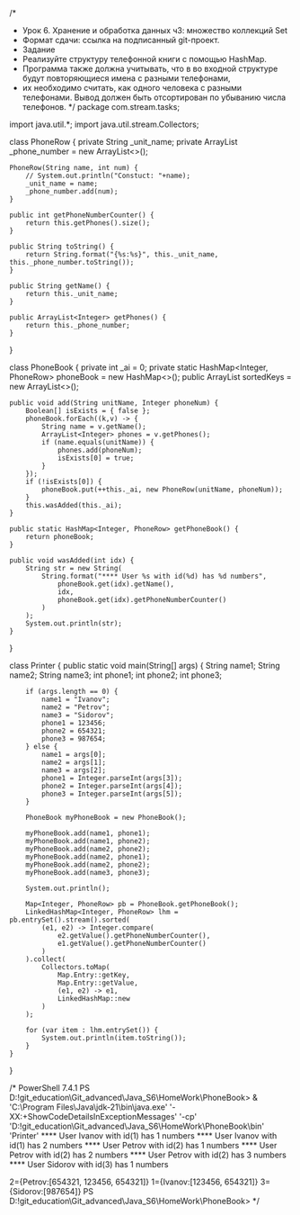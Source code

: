 
/*
 * Урок 6. Хранение и обработка данных ч3: множество коллекций Set
 *  Формат сдачи: ссылка на подписанный git-проект.
 * Задание
 *  Реализуйте структуру телефонной книги с помощью HashMap.
 *  Программа также должна учитывать, что в во входной структуре будут повторяющиеся имена с разными телефонами, 
 *  их необходимо считать, как одного человека с разными телефонами. Вывод должен быть отсортирован по убыванию числа телефонов.
 */
package com.stream.tasks;

import java.util.*;
import java.util.stream.Collectors;

class PhoneRow {
    private String _unit_name;
    private ArrayList<Integer> _phone_number = new ArrayList<>();

    PhoneRow(String name, int num) {
        // System.out.println("Constuct: "+name);
        _unit_name = name;
        _phone_number.add(num);
    }

    public int getPhoneNumberCounter() {
        return this.getPhones().size();
    }

    public String toString() {
        return String.format("{%s:%s}", this._unit_name, this._phone_number.toString());
    }

    public String getName() {
        return this._unit_name;
    }

    public ArrayList<Integer> getPhones() {
        return this._phone_number;
    }
}


class PhoneBook {
    private int _ai = 0;
    private static HashMap<Integer, PhoneRow> phoneBook = new HashMap<>();
    public ArrayList<Integer> sortedKeys = new ArrayList<>();

    public void add(String unitName, Integer phoneNum) {
        Boolean[] isExists = { false };
        phoneBook.forEach((k,v) -> {
            String name = v.getName();
            ArrayList<Integer> phones = v.getPhones();
            if (name.equals(unitName)) {
                phones.add(phoneNum);
                isExists[0] = true;
            }
        });
        if (!isExists[0]) {
            phoneBook.put(++this._ai, new PhoneRow(unitName, phoneNum));
        }
        this.wasAdded(this._ai);
    }

    public static HashMap<Integer, PhoneRow> getPhoneBook() {
        return phoneBook;
    }

    public void wasAdded(int idx) {
        String str = new String(
            String.format("**** User %s with id(%d) has %d numbers", 
                phoneBook.get(idx).getName(), 
                idx, 
                phoneBook.get(idx).getPhoneNumberCounter()
            )
        );
        System.out.println(str);
    }
}

class Printer {
    public static void main(String[] args) {
        String name1;
        String name2;
		String name3;
        int phone1;
        int phone2;
		int phone3;

        if (args.length == 0) {
            name1 = "Ivanov";
            name2 = "Petrov";
			name3 = "Sidorov";
            phone1 = 123456;
            phone2 = 654321;
			phone3 = 987654;
        } else {
            name1 = args[0];
            name2 = args[1];
			name3 = args[2];
            phone1 = Integer.parseInt(args[3]);
            phone2 = Integer.parseInt(args[4]);
			phone3 = Integer.parseInt(args[5]);
        }
        
        PhoneBook myPhoneBook = new PhoneBook();
        
        myPhoneBook.add(name1, phone1);
        myPhoneBook.add(name1, phone2);
        myPhoneBook.add(name2, phone2);
        myPhoneBook.add(name2, phone1);
        myPhoneBook.add(name2, phone2);
		myPhoneBook.add(name3, phone3);
        
        System.out.println();

        Map<Integer, PhoneRow> pb = PhoneBook.getPhoneBook();
        LinkedHashMap<Integer, PhoneRow> lhm = pb.entrySet().stream().sorted(
            (e1, e2) -> Integer.compare(
                e2.getValue().getPhoneNumberCounter(), 
                e1.getValue().getPhoneNumberCounter()
            )
        ).collect(
            Collectors.toMap(
                Map.Entry::getKey, 
                Map.Entry::getValue, 
                (e1, e2) -> e1, 
                LinkedHashMap::new
            )
        );
        
        for (var item : lhm.entrySet()) {
            System.out.println(item.toString());
        }
    }
}

/* PowerShell 7.4.1
PS D:\!git_education\Git_advanced\Java_S6\HomeWork\PhoneBook>  & 'C:\Program Files\Java\jdk-21\bin\java.exe' '-XX:+ShowCodeDetailsInExceptionMessages' '-cp' 'D:\!git_education\Git_advanced\Java_S6\HomeWork\PhoneBook\bin' 'Printer'
**** User Ivanov with id(1) has 1 numbers
**** User Ivanov with id(1) has 2 numbers
**** User Petrov with id(2) has 1 numbers
**** User Petrov with id(2) has 2 numbers
**** User Petrov with id(2) has 3 numbers
**** User Sidorov with id(3) has 1 numbers

2={Petrov:[654321, 123456, 654321]}
1={Ivanov:[123456, 654321]}
3={Sidorov:[987654]}
PS D:\!git_education\Git_advanced\Java_S6\HomeWork\PhoneBook>
*/
